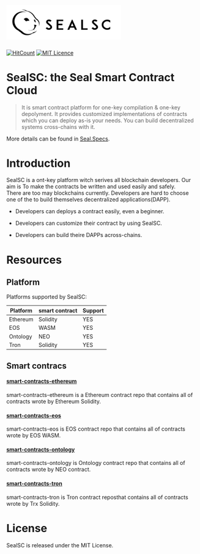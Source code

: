 # <img src="logo.png" alt="SealSC" width="300px">

[![HitCount](http://hits.dwyl.io/SealSC/SealSC/Seal.SC.svg)](http://hits.dwyl.io/SealSC/SealSC/Seal.SC)
[![MIT Licence](https://badges.frapsoft.com/os/mit/mit.svg?v=103)](https://opensource.org/licenses/mit-license.php)

# SealSC: the Seal Smart Contract Cloud 

> It is smart contract platform for one-key compilation & one-key depolyment. 
> It provides customized implementations of contracts which you can deploy as-is your needs. 
> You can build decentralized systems cross-chains with it.

More details can be found in [Seal.Specs](https://github.com/SealSC/Seal.Specs).

# Introduction

SealSC is a ont-key platform witch serives all blockchain developers. Our aim is To make the contracts be written and used easily and safely.  
There are too may blockchains currently. Developers are hard to choose one of the to build themselves decentralized applications(DAPP). 

* Developers can deploys a contract easily, even a beginner. 

* Developers can customize their contract by using SealSC.

* Developers can build theire DAPPs across-chains.

# Resources

## Platform

Platforms supported by SealSC:

|Platform |smart contract | Support|
|---------|---------------|--------|
|Ethereum |Solidity       |  YES   |
|EOS      |WASM           |  YES   |
|Ontology |NEO            |  YES   |
|Tron     |Solidity       |  YES   |

## Smart contracs

#### [smart-contracts-ethereum](https://github.com/SealSC/smart-contracts-ethereum)

smart-contracts-ethereum is a Ethereum contract repo that contains all of contracts wrote by Ethereum Solidity.

#### [smart-contracts-eos](https://github.com/SealSC/smart-contracts-eos)

smart-contracts-eos is  EOS contract repo that contains all of contracts wrote by EOS WASM.

#### [smart-contracts-ontology](https://github.com/SealSC/smart-contracts-ontology)

smart-contracts-ontology is Ontology contract repo that contains all of contracts wrote by NEO contract.

#### [smart-contracts-tron](https://github.com/SealSC/smart-contracts-tron)

smart-contracts-tron is Tron contract reposthat contains all of contracts wrote by Trx Solidity.

# License

SealSC is released under the MIT License.
